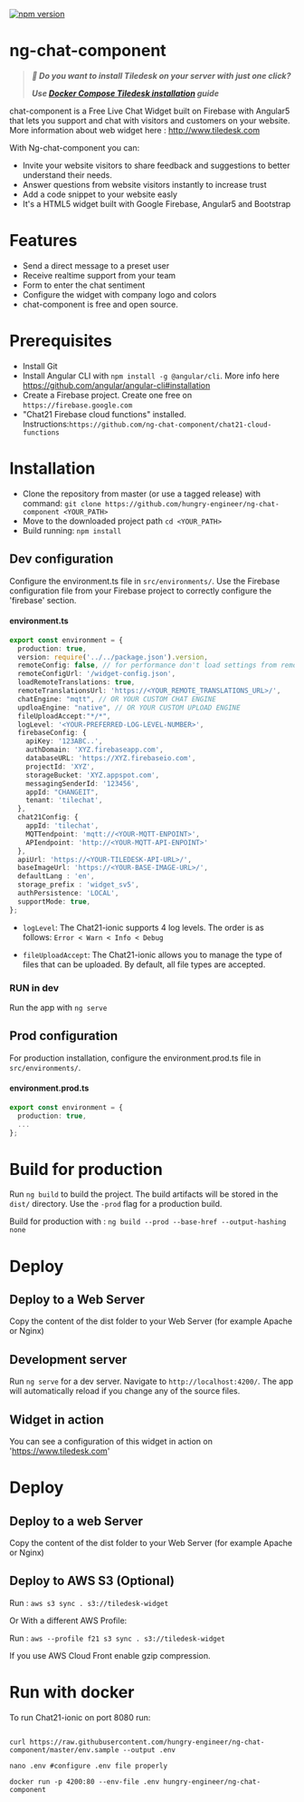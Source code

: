 [![npm version](https://badge.fury.io/js/%40chat21%2Fchat21-web-widget.svg)](https://badge.fury.io/js/%40chat21%2Fchat21-web-widget)

# ng-chat-component

> ***🚀 Do you want to install Tiledesk on your server with just one click?***
> 
> ***Use [Docker Compose Tiledesk installation](https://github.com/Tiledesk/tiledesk-deployment/blob/master/docker-compose/README.md) guide***

chat-component is a Free Live Chat Widget built on Firebase with Angular5 that lets you support and chat with visitors and customers on your website. 
More information about web widget here : http://www.tiledesk.com

With Ng-chat-component you can:
* Invite your website visitors to share feedback and suggestions to better understand their needs.
* Answer questions from website visitors instantly to increase trust
* Add a code snippet to your website easly 
* It's a HTML5 widget built with Google Firebase, Angular5 and Bootstrap

# Features
* Send a direct message to a preset user
* Receive realtime support from your team
* Form to enter the chat sentiment
* Configure the widget with company logo and colors
* chat-component is free and open source.

# Prerequisites #
* Install Git
* Install Angular CLI with  `npm install -g @angular/cli`. More info here https://github.com/angular/angular-cli#installation
* Create a Firebase project. Create one free on `https://firebase.google.com`
* "Chat21 Firebase cloud functions" installed. Instructions:`https://github.com/ng-chat-component/chat21-cloud-functions`

# Installation

* Clone the repository from master (or use a tagged release) with command: ```git clone https://github.com/hungry-engineer/ng-chat-component <YOUR_PATH>```
* Move to the downloaded project path ```cd <YOUR_PATH>```
* Build running: `npm install`

## Dev configuration 

Configure the environment.ts file in `src/environments/`.
Use the Firebase configuration file from your Firebase project to correctly configure the 'firebase' section.

#### environment.ts
```typescript
export const environment = {
  production: true,
  version: require('../../package.json').version,
  remoteConfig: false, // for performance don't load settings from remote
  remoteConfigUrl: '/widget-config.json',
  loadRemoteTranslations: true,
  remoteTranslationsUrl: 'https://<YOUR_REMOTE_TRANSLATIONS_URL>/',
  chatEngine: "mqtt", // OR YOUR CUSTOM CHAT ENGINE
  updloaEngine: "native", // OR YOUR CUSTOM UPLOAD ENGINE
  fileUploadAccept:"*/*",
  logLevel: '<YOUR-PREFERRED-LOG-LEVEL-NUMBER>',
  firebaseConfig: {
    apiKey: '123ABC..',
    authDomain: 'XYZ.firebaseapp.com',
    databaseURL: 'https://XYZ.firebaseio.com',
    projectId: 'XYZ',
    storageBucket: 'XYZ.appspot.com',
    messagingSenderId: '123456',
    appId: "CHANGEIT",
    tenant: 'tilechat', 
  },
  chat21Config: {
    appId: 'tilechat',
    MQTTendpoint: 'mqtt://<YOUR-MQTT-ENPOINT>',
    APIendpoint: 'http://<YOUR-MQTT-API-ENPOINT>'
  },
  apiUrl: 'https://<YOUR-TILEDESK-API-URL>/',
  baseImageUrl: 'https://<YOUR-BASE-IMAGE-URL>/',
  defaultLang : 'en',
  storage_prefix : 'widget_sv5',
  authPersistence: 'LOCAL',
  supportMode: true,
};
```

* `logLevel`: The Chat21-ionic supports 4 log levels. The order is as follows:
  `Error < Warn < Info < Debug`

* `fileUploadAccept`: The Chat21-ionic allows you to manage the type of files that can be uploaded. By default, all file types are accepted.

### RUN in dev

Run the app with `ng serve`

## Prod configuration

For production installation, configure the environment.prod.ts file in `src/environments/`.

#### environment.prod.ts
```typescript
export const environment = {
  production: true,
  ...
};

```

# Build for production
 
Run `ng build` to build the project. The build artifacts will be stored in the `dist/` directory. Use the `-prod` flag for a production build.

Build for production with :  `ng build --prod --base-href --output-hashing none`


# Deploy

## Deploy to a Web Server
Copy the content of the dist folder to your Web Server (for example Apache or Nginx)

## Development server

Run `ng serve` for a dev server. Navigate to `http://localhost:4200/`. The app will automatically reload if you change any of the source files.


## Widget in action
You can see a configuration of this widget in action on 'https://www.tiledesk.com'

# Deploy
## Deploy to a web Server
Copy the content of the dist folder to your Web Server (for example Apache or Nginx)

## Deploy to AWS S3 (Optional)

Run : `aws s3 sync . s3://tiledesk-widget`

Or With a different AWS Profile: 

Run : `aws --profile f21 s3 sync . s3://tiledesk-widget`

If you use AWS Cloud Front enable gzip compression.


# Run with docker

  
To run Chat21-ionic on port 8080 run:

```

curl https://raw.githubusercontent.com/hungry-engineer/ng-chat-component/master/env.sample --output .env

nano .env #configure .env file properly

docker run -p 4200:80 --env-file .env hungry-engineer/ng-chat-component

```

